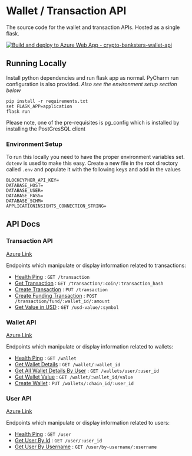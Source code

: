 # Wallet / Transaction API
The source code for the wallet and transaction APIs. Hosted as a single flask.

[![Build and deploy to Azure Web App - crypto-banksters-wallet-api](https://github.com/alexrirak-ms/crypto_cloudathon_wallet_api/actions/workflows/main_crypto-banksters-wallet-api.yml/badge.svg)](https://github.com/alexrirak-ms/crypto_cloudathon_wallet_api/actions/workflows/main_crypto-banksters-wallet-api.yml)

## Running Locally
Install python dependencies and run flask app as normal. PyCharm run configuration is also provided. 
*Also see the environment setup section below*
```
pip install -r requirements.txt
set FLASK_APP=application
flask run
```
Please note, one of the pre-requisites is pg_config which is installed by installing the PostGresSQL client


### Environment Setup
To run this locally you need to have the proper environment variables set. `dotenv` is used to make this easy.
Create a new file in the root directory called `.env` and populate it with the following keys and add in the values
````
BLOCKCYPHER_API_KEY=
DATABASE_HOST=
DATABASE_USER=
DATABASE_PASS=
DATABASE_SCHM=
APPLICATIONINSIGHTS_CONNECTION_STRING=
````

## API Docs

### Transaction API
[Azure Link](https://crypto-banksters-wallet-api.azurewebsites.net/transaction)

Endpoints which manipulate or display information related to transactions:

* [Health Ping](docs/transaction/transaction.md) : `GET /transaction`
* [Get Transaction](docs/transaction/get_transaction.md) : `GET /transaction/:coin/:transaction_hash`
* [Create Transaction](docs/transaction/create_transaction.md) : `PUT /transaction`
* [Create Funding Transaction](docs/transaction/create_funding_transaction.md) : `POST /transaction/fund/:wallet_id/:amount`
* [Get Value in USD](docs/transaction/get_value_in_usd.md) : `GET /usd-value/:symbol`

### Wallet API
[Azure Link](https://crypto-banksters-wallet-api.azurewebsites.net/wallet)

Endpoints which manipulate or display information related to wallets:

* [Health Ping](docs/wallet/wallet.md) : `GET /wallet`
* [Get Wallet Details](docs/wallet/get_wallet.md) : `GET /wallet/:wallet_id`
* [Get All Wallet Details By User](docs/wallet/get_wallets_by_user.md) : `GET /wallets/user/:user_id`
* [Get Wallet Value](docs/wallet/get_wallet_value.md) : `GET /wallet/:wallet_id/value`
* [Create Wallet](docs/wallet/create_wallet.md) : `PUT /wallets/:chain_id/:user_id`

### User API
[Azure Link](https://crypto-banksters-wallet-api.azurewebsites.net/user)

Endpoints which manipulate or display information related to users:

* [Health Ping](docs/user/user.md) : `GET /user`
* [Get User By Id](docs/user/get_user_by_id.md) : `GET /user/:user_id`
* [Get User By Username](docs/user/get_user_by_username.md) : `GET /user/by-username/:username`